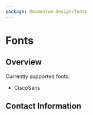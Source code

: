 ```yaml
---
package: @momentum-design/fonts
---
```


# Fonts

## Overview

Currently supported fonts:
- CiscoSans

## Contact Information
